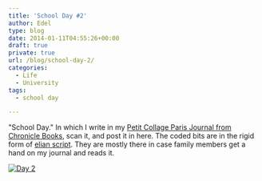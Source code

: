 ```yaml
---
title: 'School Day #2'
author: Edel
type: blog
date: 2014-01-11T04:55:26+00:00
draft: true
private: true
url: /blog/school-day-2/
categories:
  - Life
  - University
tags:
  - school day

---
```

"School Day." In which I write in my [Petit Collage Paris Journal from Chronicle Books][1], scan it, and post it in here. The coded bits are in the rigid form of [elian script][2]. They are mostly there in case family members get a hand on my journal and reads it.

[<img src="http://erzadel.net/blog/wp-content/uploads/2014/01/Day-2.png" alt="Day 2" class="img-responsive" />][3]




 [1]: http://www.chroniclebooks.com/titles/petit-collage-paris-journal.html
 [2]: http://www.ccelian.com/concepca.html
 [3]: http://erzadel.net/blog/wp-content/uploads/2014/01/Day-2.png